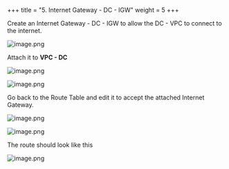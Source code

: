 +++
title = "5. Internet Gateway - DC - IGW"
weight = 5
+++


Create an Internet Gateway - DC - IGW to allow the DC - VPC to connect to the internet.


![image.png](/images/004-iv-setup-vpc-dc-resources/18-816591-image.png)


Attach it to **VPC - DC**


![image.png](/images/004-iv-setup-vpc-dc-resources/18-982360-image.png)


![image.png](/images/004-iv-setup-vpc-dc-resources/18-150912-image.png)


Go back to the Route Table and edit it to accept the attached Internet Gateway.


![image.png](/images/004-iv-setup-vpc-dc-resources/18-909501-image.png)


![image.png](/images/004-iv-setup-vpc-dc-resources/18-602958-image.png)


The route should look like this


![image.png](/images/004-iv-setup-vpc-dc-resources/18-618935-image.png)


